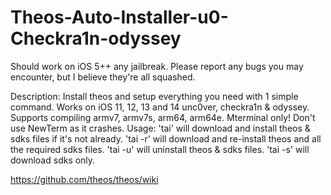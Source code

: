 # Theos-Auto-Installer-u0-Checkra1n-odyssey
Should work on iOS 5++ any jailbreak. Please report any bugs you may encounter, but I believe they're all squashed.


Description: Install theos and setup everything you need with 1 simple command. Works on iOS 11, 12, 13 and 14 unc0ver, checkra1n & odyssey. Supports compiling armv7, armv7s, arm64, arm64e. Mterminal only! Don't use NewTerm as it crashes. Usage: 'tai' will download and install theos & sdks files if it's not already. 'tai -r' will download and re-install theos and all the required sdks files. 'tai -u' will uninstall theos & sdks files. 'tai -s' will download sdks only.

https://github.com/theos/theos/wiki

